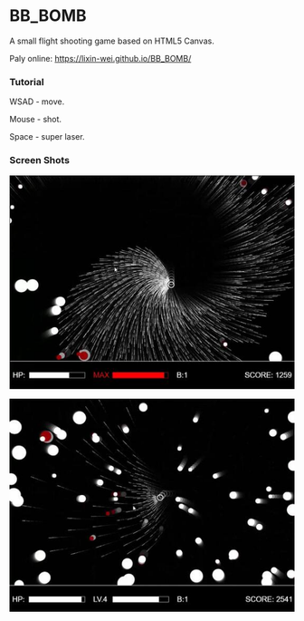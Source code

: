 # BB_BOMB
A small flight shooting game based on HTML5 Canvas.

Paly online: <https://lixin-wei.github.io/BB_BOMB/>

### Tutorial

WSAD - move.

Mouse - shot.

Space - super laser.

### Screen Shots

![](screen_shots/20161230163217.jpg)

![](screen_shots/20161230163239.jpg)
